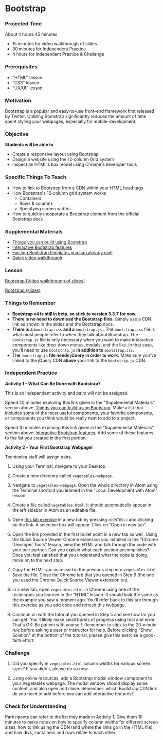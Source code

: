 # Bootstrap

### Projected Time
About 4 hours 45 minutes
- 15 minutes for video walkthrough of slides
- 30 minutes for Independent Practice
- 4 hours for Independent Practice & Challenge 

### Prerequisites
- "HTML" lesson
- "CSS" lesson
- "UX/UI" lesson

### Motivation
Bootstrap is a popular and easy-to-use front-end framework first released by Twitter.  Utilizing Bootstrap significantly reduces the amount of time spent styling your webpages, especially for mobile-development.  

### Objective
**Students will be able to** 
- Create a responsive layout using Bootstrap
- Design a website using the 12-column Grid system
- Inspect an HTML's box model using Chrome's developer tools

### Specific Things To Teach
- How to link to Bootstrap from a CDN within your HTML head tags
- How Bootstrap's 12-column grid system works
	- Containers
	- Rows & columns
	- Specifying screen widths
- How to quickly incoporate a Bootstrap element from the official Bootstrap docs

### Supplemental Materials
- [Things you can build using Bootstrap](https://bootstrapdocs.com/v3.3.5/docs/components/)
- [Interactive Bootstrap features](https://bootstrapdocs.com/v3.3.5/docs/javascript/)
- [Existing Bootstrap templates you can already use!](https://startbootstrap.com/template-categories/all/)
- [Quick video walkthrough](https://www.youtube.com/watch?v=no-Ntkc836w)

### Lesson
[Bootstrap (Video walkthrough of slides)](https://drive.google.com/file/d/1iV_r_mIHiKy1hqZ6Z8sfYt_zw1ydSfH6/view)

[Bootstrap (slides)](https://docs.google.com/presentation/d/17bEC3-xOEy8lt1BoT3hpQTABOUTKB7ueZeJQRiQ2YW0/edit#slide=id.g22b045fc2c_0_8)

### Things to Remember
- **Bootstrap v4 is still in beta, so stick to version 3.3.7 for now.** 
- **There is no need to download the Bootstrap files.** Simply use a CDN link as shown in the slides and the Bootstrap docs.
- **There is a** `bootstrap.css` **and a** `bootstrap.js` **.**  The `bootstrap.css` file is what most people refer to when they talk about Bootstrap. The `bootstrap.js` file is only necessary when you want to make interactive components like drop-down menus, modals, and the like. In that case, you'll need to use `bootstrap.js` **in addition to** `bootstrap.css`.
- **The** `bootstrap.js` **file needs jQuery in order to work.** Make sure you've linked to the jQuery CDN **above** your link to the `bootstrap.js` CDN.  

### Independent Practice

**Activity 1 - What Can Be Done with Bootstrap?**

This is an independent activity and pairs will not be assigned.

Spend 20 minutes exploring this link given in the "Supplemental Materials" section above: [Things you can build using Bootstrap](https://bootstrapdocs.com/v3.3.5/docs/components/). Make a list that includes some of the most useful components, your favorite components, or components you think would be really neat to add to a project.

Spend 10 minutes exploring this link given in the "Supplemental Materials" section above: [Interactive Bootstrap features](https://bootstrapdocs.com/v3.3.5/docs/javascript/). Add some of these features to the list you created in the first portion.

**Activity 2 - Your First Bootstrap Webpage!**

Techtonica staff will assign pairs.

1. Using your Terminal, navigate to your Desktop. 

2. Create a new directory called `vegetables-webpage`. 

3. Navigate to `vegetables-webpage`. Open the whole directory in Atom using the Terminal shortcut you learned in the "Local Development with Atom" lesson.

4. Create a file called `vegetables.html`. It should automatically appear in the left sidebar in Atom as an editable file.

5. Open [this lab exercise](https://www.teaching-materials.org/csstools/exercises/exercise_bootstrap_descrip) in a new tab by pressing `<CONTROL>` and clicking on the link. A selection box will appear. Click on "Open in new tab".

6. Open the link provided in the first bullet point in a new tab as well. Using the Quick Source Viewer Chrome extension you installed in the "Chrome Developer Tools" lesson, view the HTML and talk through the code with your pair partner. Can you explain what each section accomplishes? Once you feel satisfied that you understand what the code is doing, move on to the next step.

7. Copy the HTML you accessed in the previous step into `vegetables.html`. Save the file. Close the Chrome tab that you opened in Step 6 (the one you used the Chrome Quick Source Viewer extension on).

8. In a new tab, open `vegetables.html` in Chrome using one of the techniques you learned in the "HTML" lesson. It should look the same as the example you saw a moment ago. You'll refer back to this tab through this exercise as you add code and refresh this webpage.

9. Continue on with the tutorial you opened in Step 5 and see how far you can get. You'll likely make small bursts of progress using trial and error. That's OK! Be patient with yourself. Remember to stick to the 20-minute rule before asking a peer or instructor for help. Before clicking "Show Solution" at the bottom of the tutorial, please give this exercise a good-faith effort.

### Challenge

1. Did you specify in `vegetables.html` column widths for various screen sizes? If you didn't, please do so now.

2. Using online resources, add a Bootstrap modal window component to your Vegetables webpage. The modal window should display some content, and also open and close. Remember: which Bootstrap CDN link do you need to add before you can add interactive features?

### Check for Understanding
Participants can refer to the list they made in Activity 1. Give them 10 minutes to make notes on how to specify column widths for different screen sizes, how to link using the CDN (and where the links go in the HTML file), and how divs, containers and rows relate to each other.
